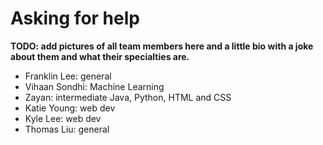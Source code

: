 # Asking for help

**TODO: add pictures of all team members here and a little bio with a joke about them and what their specialties are.**&#x20;

* Franklin Lee: general
* Vihaan Sondhi: Machine Learning
* Zayan: intermediate Java, Python, HTML and CSS
* Katie Young: web dev
* Kyle Lee: web dev
* Thomas Liu: general
